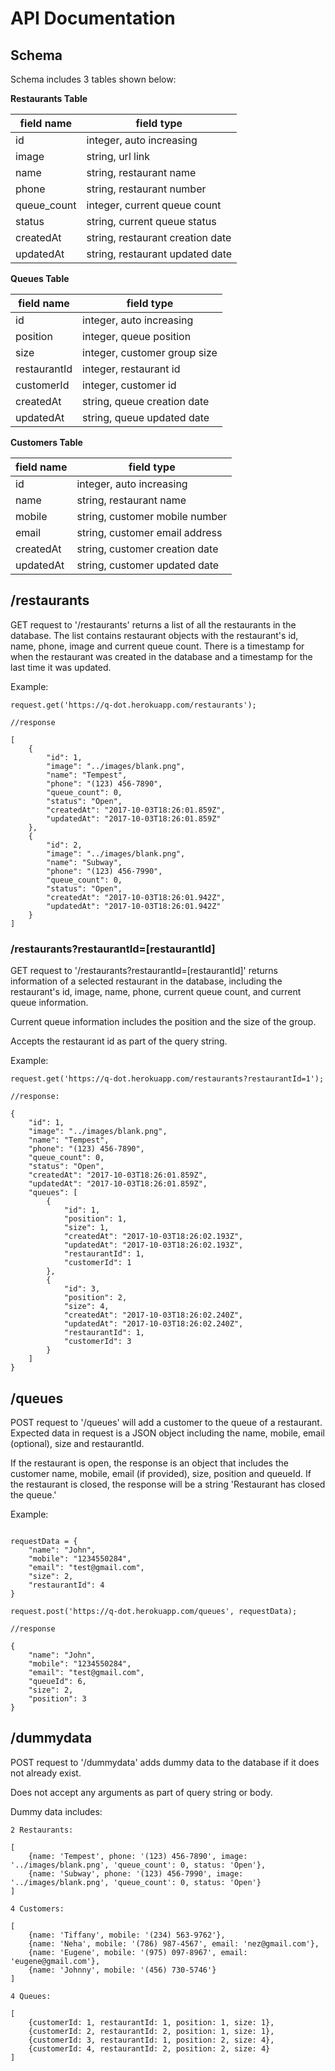 # API Documentation

## Schema

Schema includes 3 tables shown below:

**Restaurants Table**

|field name    |field type                        |
|--------------|----------------------------------|
|id            |integer, auto increasing          |
|image         |string, url link                  |
|name          |string, restaurant name           |
|phone         |string, restaurant number         |
|queue_count   |integer, current queue count      |
|status        |string, current queue status      |
|createdAt     |string, restaurant creation date  |
|updatedAt     |string, restaurant updated date   |


**Queues Table**

|field name    |field type                        |
|--------------|----------------------------------|
|id            |integer, auto increasing          |
|position      |integer, queue position           |
|size          |integer, customer group size      |
|restaurantId  |integer, restaurant id            |
|customerId    |integer, customer id              |
|createdAt     |string, queue creation date       |
|updatedAt     |string, queue updated date        |


**Customers Table**

|field name    |field type                        |
|--------------|----------------------------------|
|id            |integer, auto increasing          |
|name          |string, restaurant name           |
|mobile        |string, customer mobile number    |
|email         |string, customer email address    |
|createdAt     |string, customer creation date    |
|updatedAt     |string, customer updated date     |


## /restaurants

GET request to '/restaurants' returns a list of all the restaurants in the database. The list contains restaurant objects with the restaurant's id, name, phone, image and current queue count. There is a timestamp for when the restaurant was created in the database and a timestamp for the last time it was updated.

Example:
```
request.get('https://q-dot.herokuapp.com/restaurants');

//response

[
    {
        "id": 1,
        "image": "../images/blank.png",
        "name": "Tempest",
        "phone": "(123) 456-7890",
        "queue_count": 0,
        "status": "Open",
        "createdAt": "2017-10-03T18:26:01.859Z",
        "updatedAt": "2017-10-03T18:26:01.859Z"
    },
    {
        "id": 2,
        "image": "../images/blank.png",
        "name": "Subway",
        "phone": "(123) 456-7990",
        "queue_count": 0,
        "status": "Open",
        "createdAt": "2017-10-03T18:26:01.942Z",
        "updatedAt": "2017-10-03T18:26:01.942Z"
    }
]

```
### /restaurants?restaurantId=[restaurantId]

GET request to '/restaurants?restaurantId=[restaurantId]' returns information of a selected restaurant in the database, including the restaurant's id, image, name, phone, current queue count, and current queue information.

Current queue information includes the position and the size of the group.

Accepts the restaurant id as part of the query string.

Example:
```
request.get('https://q-dot.herokuapp.com/restaurants?restaurantId=1');

//response:

{
    "id": 1,
    "image": "../images/blank.png",
    "name": "Tempest",
    "phone": "(123) 456-7890",
    "queue_count": 0,
    "status": "Open",
    "createdAt": "2017-10-03T18:26:01.859Z",
    "updatedAt": "2017-10-03T18:26:01.859Z",
    "queues": [
        {
            "id": 1,
            "position": 1,
            "size": 1,
            "createdAt": "2017-10-03T18:26:02.193Z",
            "updatedAt": "2017-10-03T18:26:02.193Z",
            "restaurantId": 1,
            "customerId": 1
        },
        {
            "id": 3,
            "position": 2,
            "size": 4,
            "createdAt": "2017-10-03T18:26:02.240Z",
            "updatedAt": "2017-10-03T18:26:02.240Z",
            "restaurantId": 1,
            "customerId": 3
        }
    ]
}

```


## /queues

POST request to '/queues' will add a customer to the queue of a restaurant. Expected data in request is a JSON object including the name, mobile, email (optional), size and restaurantId. 

If the restaurant is open, the response is an object that includes the customer name, mobile, email (if provided), size, position and queueId. If the restaurant is closed, the response will be a string 'Restaurant has closed the queue.'

Example:

```

requestData = {
    "name": "John", 
    "mobile": "1234550284",
    "email": "test@gmail.com",
    "size": 2,
    "restaurantId": 4 
}

request.post('https://q-dot.herokuapp.com/queues', requestData);

//response

{
    "name": "John",
    "mobile": "1234550284",
    "email": "test@gmail.com",
    "queueId": 6,
    "size": 2,
    "position": 3
}

```
## /dummydata

POST request to '/dummydata' adds dummy data to the database if it does not already exist. 

Does not accept any arguments as part of query string or body.

Dummy data includes:

```
2 Restaurants:

[
    {name: 'Tempest', phone: '(123) 456-7890', image: '../images/blank.png', 'queue_count': 0, status: 'Open'},
    {name: 'Subway', phone: '(123) 456-7990', image: '../images/blank.png', 'queue_count': 0, status: 'Open'}
]

4 Customers:

[
    {name: 'Tiffany', mobile: '(234) 563-9762'},
    {name: 'Neha', mobile: '(786) 987-4567', email: 'nez@gmail.com'}, 
    {name: 'Eugene', mobile: '(975) 097-8967', email: 'eugene@gmail.com'}, 
    {name: 'Johnny', mobile: '(456) 730-5746'}
]

4 Queues:

[
    {customerId: 1, restaurantId: 1, position: 1, size: 1},
    {customerId: 2, restaurantId: 2, position: 1, size: 1},
    {customerId: 3, restaurantId: 1, position: 2, size: 4},
    {customerId: 4, restaurantId: 2, position: 2, size: 4}
]

```